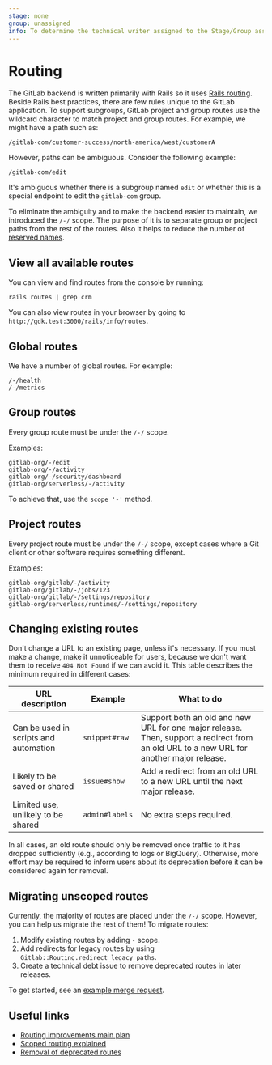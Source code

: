 ```yaml
---
stage: none
group: unassigned
info: To determine the technical writer assigned to the Stage/Group associated with this page, see https://about.gitlab.com/handbook/product/ux/technical-writing/#assignments
---
```


# Routing

The GitLab backend is written primarily with Rails so it uses
[Rails routing](https://guides.rubyonrails.org/routing.html). Beside Rails best
practices, there are few rules unique to the GitLab application. To
support subgroups, GitLab project and group routes use the wildcard
character to match project and group routes. For example, we might have
a path such as:

```plaintext
/gitlab-com/customer-success/north-america/west/customerA
```

However, paths can be ambiguous. Consider the following example:

```plaintext
/gitlab-com/edit
```

It's ambiguous whether there is a subgroup named `edit` or whether
this is a special endpoint to edit the `gitlab-com` group.

To eliminate the ambiguity and to make the backend easier to maintain,
we introduced the `/-/` scope. The purpose of it is to separate group or
project paths from the rest of the routes. Also it helps to reduce the
number of [reserved names](../user/reserved_names.md).

## View all available routes

You can view and find routes from the console by running:

```shell
rails routes | grep crm
```

You can also view routes in your browser by going to `http://gdk.test:3000/rails/info/routes`.

## Global routes

We have a number of global routes. For example:

```plaintext
/-/health
/-/metrics
```

## Group routes

Every group route must be under the `/-/` scope.

Examples:

```plaintext
gitlab-org/-/edit
gitlab-org/-/activity
gitlab-org/-/security/dashboard
gitlab-org/serverless/-/activity
```

To achieve that, use the `scope '-'` method.

## Project routes

Every project route must be under the `/-/` scope, except cases where a Git
client or other software requires something different.

Examples:

```plaintext
gitlab-org/gitlab/-/activity
gitlab-org/gitlab/-/jobs/123
gitlab-org/gitlab/-/settings/repository
gitlab-org/serverless/runtimes/-/settings/repository
```

## Changing existing routes

Don't change a URL to an existing page, unless it's necessary. If you must make a change,
make it unnoticeable for users, because we don't want them to receive `404 Not Found`
if we can avoid it. This table describes the minimum required in different
cases:

| URL description | Example  | What to do  |
|---|---|---|
| Can be used in scripts and automation | `snippet#raw` | Support both an old and new URL for one major release. Then, support a redirect from an old URL to a new URL for another major release. |
| Likely to be saved or shared | `issue#show` | Add a redirect from an old URL to a new URL until the next major release. |
| Limited use, unlikely to be shared | `admin#labels` | No extra steps required. |

In all cases, an old route should only be removed once traffic to it has
dropped sufficiently (e.g., according to logs or BigQuery). Otherwise, more
effort may be required to inform users about its deprecation before it can be
considered again for removal.

## Migrating unscoped routes

Currently, the majority of routes are placed under the `/-/` scope. However,
you can help us migrate the rest of them! To migrate routes:

1. Modify existing routes by adding `-` scope.
1. Add redirects for legacy routes by using `Gitlab::Routing.redirect_legacy_paths`.
1. Create a technical debt issue to remove deprecated routes in later releases.

To get started, see an [example merge request](https://gitlab.com/gitlab-org/gitlab-foss/-/merge_requests/28435).

## Useful links

- [Routing improvements main plan](https://gitlab.com/gitlab-org/gitlab/-/issues/215362)
- [Scoped routing explained](https://gitlab.com/gitlab-org/gitlab/-/issues/214217)
- [Removal of deprecated routes](https://gitlab.com/gitlab-org/gitlab/-/issues/28848)
